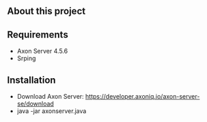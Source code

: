 ## About this project


## Requirements
- Axon Server 4.5.6
- Srping

## Installation
- Download Axon Server: https://developer.axoniq.io/axon-server-se/download
- java -jar axonserver.java




